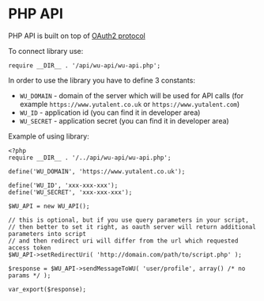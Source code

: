 PHP API
===

PHP API is built on top of [OAuth2 protocol](http://oauth.net/2)

To connect library use:

```
require __DIR__ . '/api/wu-api/wu-api.php';
```

In order to use the library you have to define 3 constants:
 * `WU_DOMAIN` - domain of the server which will be used for API calls (for example `https://www.yutalent.co.uk` or  `https://www.yutalent.com`)
 * `WU_ID` - application id (you can find it in developer area)
 * `WU_SECRET` - application secret (you can find it in developer area)

Example of using library:

```
<?php
require __DIR__ . '/../api/wu-api/wu-api.php';

define('WU_DOMAIN', 'https://www.yutalent.co.uk');

define('WU_ID', 'xxx-xxx-xxx');
define('WU_SECRET', 'xxx-xxx-xxx');

$WU_API = new WU_API();

// this is optional, but if you use query parameters in your script,
// then better to set it right, as oauth server will return additional parameters into script
// and then redirect uri will differ from the url which requested access token
$WU_API->setRedirectUri( 'http://domain.com/path/to/script.php' );

$response = $WU_API->sendMessageToWU( 'user/profile', array() /* no params */ );

var_export($response);
```
